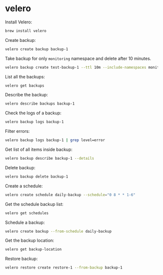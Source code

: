 # velero

Install Velero:
```bash
brew install velero
```

Create backup:
```bash
velero create backup backup-1
```

Take backup for only `monitoring` namespace and delete after 10 minutes.
```bash
velero backup create test-backup-1 --ttl 10m --include-namespaces monitoring
```

List all the backups:
```bash
velero get backups
```

Describe the backup:
```bash
velero describe backups backup-1
```

Check the logs of a backup:
```bash
velero backup logs backup-1
```

Filter errors:
```bash
velero backup logs backup-1 | grep level=error
```

Get list of all items inside backup:
```bash
velero backup describe backup-1 --details
```

Delete backup:
```bash
velero backup delete backup-1
```

Create a schedule:
```bash
velero create schedule daily-backup --schedule="0 8 * * 1-6"
```

Get the schedule backup list:
```bash
velero get schedules
```

Schedule a backup:
```bash
velero create backup --from-schedule daily-backup
```


Get the backup location:
```bash
velero get backup-location
```

Restore backup:
```bash
velero restore create restore-1 --from-backup backup-1
```
